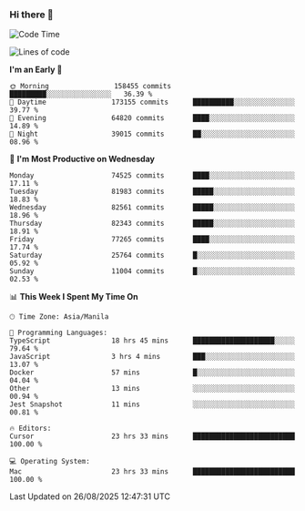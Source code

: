 ### Hi there 👋

<!--START_SECTION:waka-->
![Code Time](http://img.shields.io/badge/Code%20Time-6%2C222%20hrs%2045%20mins-blue)

![Lines of code](https://img.shields.io/badge/From%20Hello%20World%20I%27ve%20Written-145.3%20million%20lines%20of%20code-blue)

**I'm an Early 🐤** 

```text
🌞 Morning                158455 commits      █████████░░░░░░░░░░░░░░░░   36.39 % 
🌆 Daytime                173155 commits      ██████████░░░░░░░░░░░░░░░   39.77 % 
🌃 Evening                64820 commits       ████░░░░░░░░░░░░░░░░░░░░░   14.89 % 
🌙 Night                  39015 commits       ██░░░░░░░░░░░░░░░░░░░░░░░   08.96 % 
```
📅 **I'm Most Productive on Wednesday** 

```text
Monday                   74525 commits       ████░░░░░░░░░░░░░░░░░░░░░   17.11 % 
Tuesday                  81983 commits       █████░░░░░░░░░░░░░░░░░░░░   18.83 % 
Wednesday                82561 commits       █████░░░░░░░░░░░░░░░░░░░░   18.96 % 
Thursday                 82343 commits       █████░░░░░░░░░░░░░░░░░░░░   18.91 % 
Friday                   77265 commits       ████░░░░░░░░░░░░░░░░░░░░░   17.74 % 
Saturday                 25764 commits       █░░░░░░░░░░░░░░░░░░░░░░░░   05.92 % 
Sunday                   11004 commits       █░░░░░░░░░░░░░░░░░░░░░░░░   02.53 % 
```


📊 **This Week I Spent My Time On** 

```text
🕑︎ Time Zone: Asia/Manila

💬 Programming Languages: 
TypeScript               18 hrs 45 mins      ████████████████████░░░░░   79.64 % 
JavaScript               3 hrs 4 mins        ███░░░░░░░░░░░░░░░░░░░░░░   13.07 % 
Docker                   57 mins             █░░░░░░░░░░░░░░░░░░░░░░░░   04.04 % 
Other                    13 mins             ░░░░░░░░░░░░░░░░░░░░░░░░░   00.94 % 
Jest Snapshot            11 mins             ░░░░░░░░░░░░░░░░░░░░░░░░░   00.81 % 

🔥 Editors: 
Cursor                   23 hrs 33 mins      █████████████████████████   100.00 % 

💻 Operating System: 
Mac                      23 hrs 33 mins      █████████████████████████   100.00 % 
```


 Last Updated on 26/08/2025 12:47:31 UTC
<!--END_SECTION:waka-->


<!--
**rad182/rad182** is a ✨ _special_ ✨ repository because its `README.md` (this file) appears on your GitHub profile.

Here are some ideas to get you started:

- 🔭 I’m currently working on ...
- 🌱 I’m currently learning ...
- 👯 I’m looking to collaborate on ...
- 🤔 I’m looking for help with ...
- 💬 Ask me about ...
- 📫 How to reach me: ...
- 😄 Pronouns: ...
- ⚡ Fun fact: ...
-->
